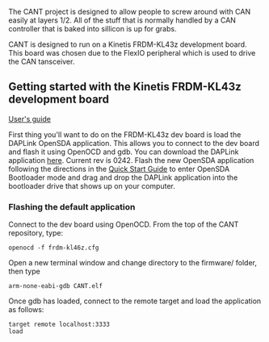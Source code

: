 The CANT project is designed to allow people to screw around with CAN easily at layers 1/2. All of the stuff that is normally handled by a CAN controller that is baked into sillicon is up for grabs.

CANT is designed to run on a Kinetis FRDM-KL43z development board. This board was chosen due to the FlexIO peripheral which is used to drive the CAN tansceiver. 

## Getting started with the Kinetis FRDM-KL43z development board

[User's guide](https://www.nxp.com/docs/en/user-guide/FRDMKL43ZUG.pdf)

First thing you'll want to do on the FRDM-KL43z dev board is load the DAPLink OpenSDA application. This allows you to connect to the dev board and flash it using OpenOCD and gdb. You can download the DAPLink application [here](https://www.nxp.com/products/microcontrollers-and-processors/arm-based-processors-and-mcus/kinetis-cortex-m-mcus/developer-resources/ides-for-kinetis-mcus/opensda-serial-and-debug-adapter:OPENSDA?&tid=vanOpenSDA#FRDM-KL43Z). Current rev is 0242. Flash the new OpenSDA application following the directions in the [Quick Start Guide](https://www.nxp.com/docs/en/user-guide/FRDM-KL43Z_QSG.pdf) to enter OpenSDA Bootloader mode and drag and drop the DAPLink application into the bootloader drive that shows up on your computer.

### Flashing the default application

Connect to the dev board using OpenOCD. From the top of the CANT repository, type:

```
openocd -f frdm-kl46z.cfg
```

Open a new terminal window and change directory to the firmware/ folder, then type

```
arm-none-eabi-gdb CANT.elf
```

Once gdb has loaded, connect to the remote target and load the application as follows:

```
target remote localhost:3333
load
```

